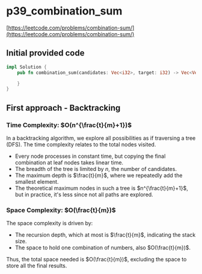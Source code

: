 # p39_combination_sum

[https://leetcode.com/problems/combination-sum/](https://leetcode.com/problems/combination-sum/)

## Initial provided code

```Rust
impl Solution {
    pub fn combination_sum(candidates: Vec<i32>, target: i32) -> Vec<Vec<i32>> {

    }
}
```

## First approach - Backtracking

### Time Complexity: $O(n^{\frac{t}{m}+1})$

In a backtracking algorithm, we explore all possibilities as if traversing a tree (DFS). The time complexity relates to the total nodes visited.

- Every node processes in constant time, but copying the final combination at leaf nodes takes linear time.
- The breadth of the tree is limited by $n$, the number of candidates.
- The maximum depth is $\frac{t}{m}$, where we repeatedly add the smallest element.
- The theoretical maximum nodes in such a tree is $n^{\frac{t}{m}+1}$, but in practice, it's less since not all paths are explored.

### Space Complexity: $O(\frac{t}{m})$

The space complexity is driven by:

- The recursion depth, which at most is $\frac{t}{m}$, indicating the stack size.
- The space to hold one combination of numbers, also $O(\frac{t}{m})$.

Thus, the total space needed is $O(\frac{t}{m})$, excluding the space to store all the final results.
